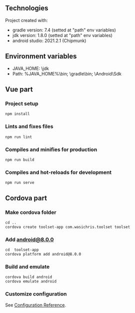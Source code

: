 Technologies
-----
Project created with:
* gradle version: 7.4 (setted at "path" env variables)
* jdk version: 1.8.0 (setted at "path" env variables)
* android studio: 2021.2.1 (Chipmunk)

Environment variables
-----
* JAVA_HOME: \jdk
* Path: %JAVA_HOME%\bin; \gradle\bin; \Android\Sdk

Vue part
-----

### Project setup
```
npm install
```

### Lints and fixes files
```
npm run lint
```

### Compiles and minifies for production
```
npm run build
```

### Compiles and hot-reloads for development
```
npm run serve
```

Cordova part
-----
### Make cordova folder
```
cd ..
cordova create toolset-app com.wasichris.toolset toolset
```

### Add android@8.0.0
```
cd  toolset-app
cordova platform add android@8.0.0
```

### Build and emulate
```
cordova build android
cordova emulate android
```


### Customize configuration
See [Configuration Reference](https://cli.vuejs.org/config/).
